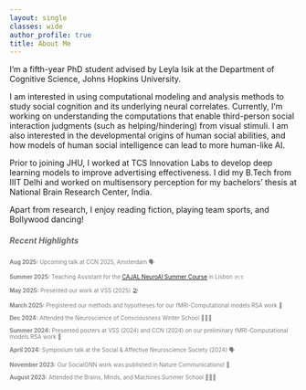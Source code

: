 ```yaml
---
layout: single
classes: wide
author_profile: true
title: About Me
---
```


I’m a fifth-year PhD student advised by Leyla Isik at the Department of Cognitive Science, Johns Hopkins University.

I am interested in using computational modeling and analysis methods to study social cognition and its underlying neural correlates. Currently, I’m working on understanding the computations that enable third-person social interaction judgments (such as helping/hindering) from visual stimuli. I am also interested in the developmental origins of human social abilities, and how models of human social intelligence can lead to more human-like AI.

Prior to joining JHU, I worked at TCS Innovation Labs to develop deep learning models to improve advertising effectiveness. I did my B.Tech from IIIT Delhi and worked on multisensory perception for my bachelors’ thesis at National Brain Research Center, India.

Apart from research, I enjoy reading fiction, playing team sports, and Bollywood dancing!

##### <span style="color: #696969;">Recent Highlights</span>

<p style="color: #7d7d7d; font-size: 0.7em;">
<strong>Aug 2025:</strong> Upcoming talk at CCN 2025, Amsterdam 🗣️ <br> <br>
<strong>Summer 2025:</strong> Teaching Assistant for the <a href="https://cajal-training.org/on-site/neuro-ai/" target="_blank">CAJAL NeuroAI Summer Course</a> in Lisbon 🇵🇹<br><br>
<strong>May 2025:</strong> Presented our work at VSS (2025) 🏖️<br> <br>
<strong>March 2025:</strong> Pregistered our methods and hypotheses for our fMRI-Computational models RSA work 📝<br> <br>
<strong>Dec 2024:</strong> Attended the Neuroscience of Consciousness Winter School 👩🏻‍🏫<br> <br>
<strong>Summer 2024:</strong> Presented posters at VSS (2024) and CCN (2024) on our preliminary fMRI-Computational models RSA work 🧠 <br> <br>
<strong>April 2024:</strong> Symposium talk at the Social & Affective Neuroscience Society (2024) 🗣️<br> <br>
<strong>November 2023:</strong> Our SocialGNN work was published in Nature Communications! 📝<br> <br>
<strong>August 2023:</strong> Attended the Brains, Minds, and Machines Summer School 👩🏻‍🏫<br> <br>
</p>

